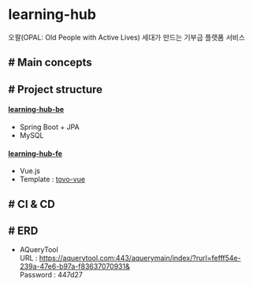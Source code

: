 # learning-hub
오팔(OPAL: Old People with Active Lives) 세대가 만드는 기부금 플랫폼 서비스

## \# Main concepts

## \# Project structure
#### [learning-hub-be](https://github.com/Team-HST/learning-hub/tree/master/learning-hub-be)
- Spring Boot + JPA
- MySQL

#### [learning-hub-fe](https://github.com/Team-HST/learning-hub/tree/master/learning-hub-fe)
- Vue.js  
- Template : [tovo-vue](http://vue.pixelstrap.com/tovo/blog-rightside)

## \# CI & CD

## \# ERD
- AQueryTool  
  URL : https://aquerytool.com:443/aquerymain/index/?rurl=fefff54e-239a-47e6-b97a-f83637070931&  
  Password : 447d27
